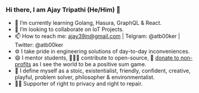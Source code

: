 ### Hi there, I am Ajay Tripathi (He/Him) 👋

- 🌱 I’m currently learning Golang, Hasura, GraphQL & React.
- 👯 I’m looking to collaborate on IoT Projects.
- 📫 How to reach me: ajay39in@gmail.com | Telgram: @atb00ker | Twitter: @atb00ker 
- ⚙️ I take pride in engineering solutions of day-to-day inconveniences.
- 😄 I mentor students, 🧑‍🤝‍🧑 contribute to open-source, 💸 [donate to non-profits](https://twitter.com/search?q=(%232dollarhabit)%20(from%3Aatb00ker)&src=typed_query) as I see the world to be a positive sum game.
- 🤔 I define myself as a stoic, existentialist, friendly, confident, creative, playful, problem solver, philosopher & environmentalist.
- 🦸‍♂️ Supporter of right to privacy and right to repair. 
